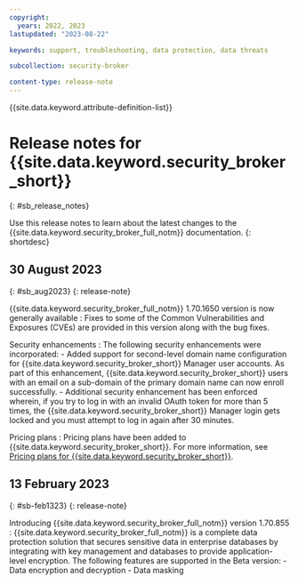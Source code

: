 ```yaml
---
copyright:
  years: 2022, 2023
lastupdated: "2023-08-22"

keywords: support, troubleshooting, data protection, data threats

subcollection: security-broker

content-type: release-note
---
```


{{site.data.keyword.attribute-definition-list}}

# Release notes for {{site.data.keyword.security_broker_short}}
{: #sb_release_notes}

Use this release notes to learn about the latest changes to the {{site.data.keyword.security_broker_full_notm}} documentation.
{: shortdesc}

## 30 August 2023
{: #sb_aug2023}
{: release-note}

{{site.data.keyword.security_broker_full_notm}} 1.70.1650 version is now generally available
:   Fixes to some of the Common Vulnerabilities and Exposures (CVEs) are provided in this version along with the bug fixes.

Security enhancements
:   The following security enhancements were incorporated:
      - Added support for second-level domain name configuration for {{site.data.keyword.security_broker_short}} Manager user accounts. As part of this enhancement, {{site.data.keyword.security_broker_short}} users with an email on a sub-domain of the primary domain name can now enroll successfully.
      - Additional security enhancement has been enforced wherein, if you try to log in with an invalid OAuth token for more than 5 times, the {{site.data.keyword.security_broker_short}} Manager login gets locked and you must attempt to log in again after 30 minutes.

Pricing plans
:   Pricing plans have been added to {{site.data.keyword.security_broker_short}}. For more information, see [Pricing plans for {{site.data.keyword.security_broker_short}}](/docs/security-broker?topic=security-broker-sb_pricing).

## 13 February 2023
{: #sb-feb1323}
{: release-note}

Introducing {{site.data.keyword.security_broker_full_notm}} version 1.70.855
:   {{site.data.keyword.security_broker_full_notm}} is a complete data protection solution that secures sensitive data in enterprise databases by integrating with key management and databases to provide application-level encryption. The following features are supported in the Beta version:
    - Data encryption and decryption
    - Data masking

